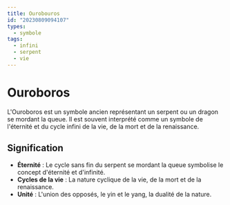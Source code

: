 ```yaml
---
title: Ourobouros
id: "20230809094107"
types:
  - symbole
tags:
  - infini
  - serpent
  - vie
---
```


# Ouroboros

L'Ouroboros est un symbole ancien représentant un serpent ou un dragon se mordant la queue. Il est souvent interprété comme un symbole de l'éternité et du cycle infini de la vie, de la mort et de la renaissance.



## Signification

- **Éternité** : Le cycle sans fin du serpent se mordant la queue symbolise le concept d'éternité et d'infinité.
- **Cycles de la vie** : La nature cyclique de la vie, de la mort et de la renaissance.
- **Unité** : L'union des opposés, le yin et le yang, la dualité de la nature.







